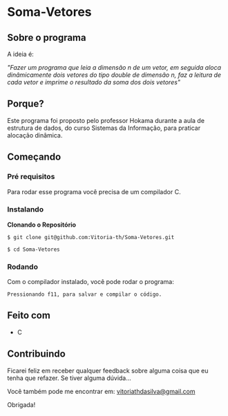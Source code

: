 # Soma-Vetores

## Sobre o programa

A ideia é:

_"Fazer um programa que leia a dimensão n de um vetor, em seguida aloca dinâmicamente dois vetores do tipo double de dimensão n, faz a leitura de cada vetor e imprime o resultado da soma dos dois vetores"_

## Porque?

Este programa foi proposto pelo professor Hokama durante a aula de estrutura de dados, do curso Sistemas da Informação, para praticar alocação dinâmica. 

## Começando

### Pré requisitos

Para rodar esse programa você precisa de um compilador C.

### Instalando

**Clonando o Repositório**

```
$ git clone git@github.com:Vitoria-th/Soma-Vetores.git

$ cd Soma-Vetores
```

### Rodando

Com o compilador instalado, você pode rodar o programa:

```
Pressionando f11, para salvar e compilar o código.

```

## Feito com

- C

## Contribuindo

Ficarei feliz em receber qualquer feedback sobre alguma coisa que eu tenha que refazer. Se tiver alguma dúvida...

Você também pode me encontrar em: vitoriathdasilva@gmail.com

Obrigada!
